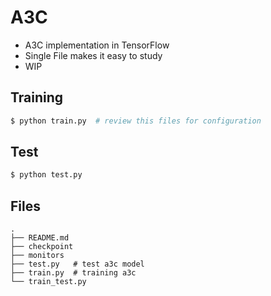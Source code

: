 # A3C
- A3C implementation in TensorFlow
- Single File makes it easy to study
- WIP

## Training

```bash
$ python train.py  # review this files for configuration
```

## Test
```bash
$ python test.py
```

## Files
```
.
├── README.md
├── checkpoint
├── monitors
├── test.py   # test a3c model
├── train.py  # training a3c
└── train_test.py
```

